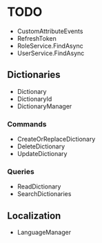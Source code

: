 # TODO

- CustomAttributeEvents
- RefreshToken
- RoleService.FindAsync
- UserService.FindAsync

## Dictionaries

- Dictionary
- DictionaryId
- DictionaryManager

### Commands

- CreateOrReplaceDictionary
- DeleteDictionary
- UpdateDictionary

### Queries

- ReadDictionary
- SearchDictionaries

## Localization

- LanguageManager
